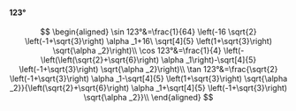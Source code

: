 #### 123°

$$
\begin{aligned}
\sin 123°&=\frac{1}{64} \left(-16 \sqrt{2} \left(-1+\sqrt{3}\right) \alpha _1+16\ \sqrt[4]{5} \left(1+\sqrt{3}\right) \sqrt{\alpha _2}\right)\\
\cos 123°&=\frac{1}{4} \left(-\left(\left(\sqrt{2}+\sqrt{6}\right) \alpha _1\right)-\sqrt[4]{5} \left(-1+\sqrt{3}\right) \sqrt{\alpha _2}\right)\\
\tan 123°&=\frac{\sqrt{2} \left(-1+\sqrt{3}\right) \alpha _1-\sqrt[4]{5} \left(1+\sqrt{3}\right) \sqrt{\alpha _2}}{\left(\sqrt{2}+\sqrt{6}\right) \alpha _1+\sqrt[4]{5}
\left(-1+\sqrt{3}\right) \sqrt{\alpha _2}}\\
\end{aligned}
$$

